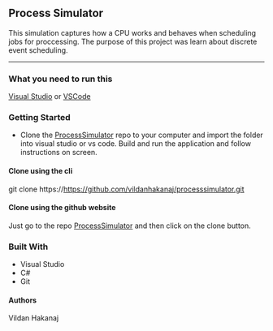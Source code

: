 ## Process Simulator

This simulation captures how a CPU works and behaves when scheduling jobs for proccessing.
The purpose of this project was learn about discrete event scheduling.
***
### What you need to run this
[Visual Studio](https://visualstudio.microsoft.com/)
or
[VSCode](https://code.visualstudio.com/)

### Getting Started
* Clone the [ProcessSimulator](https://github.com/vildanhakanaj/processsimulator.git) repo to your computer and import the folder into visual studio or vs code. 
Build and run the application and follow instructions on screen.

#### Clone using the cli
git clone https://https://github.com/vildanhakanaj/processsimulator.git 
#### Clone using the github website
Just go to the repo [ProcessSimulator](https://github.com/vildanhakanaj/processsimulator.git) and then click on the clone button.

### Built With
* Visual Studio
* C#
* Git

#### Authors
Vildan Hakanaj
